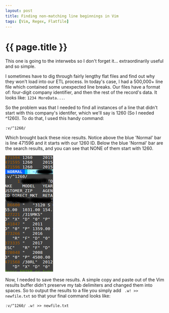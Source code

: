 ```yaml
---
layout: post
title: Finding non-matching line beginnings in Vim
tags: [Vim, Regex, Flatfile]
---
```

# {{ page.title }}

This one is going to the interwebs so I don't forget it... extraordinarily useful and so simple.

I sometimes have to dig through fairly lengthy flat files and find out why they won't load into our ETL process. 
In today's case, I had a 500,000+ line file which contained some unexpected line breaks.  Our files have a 
format of: four-digit company identifier, and then the rest of the record's data.  It looks like: `1234 MoreData...`.

So the problem was that I needed to find all instances of a line that didn't start with this company's
identifer, which we'll say is 1260 (So I needed ^1260).  To do that, I used this handy command:

```
:v/^1260/
```

Which brought back these nice results.  Notice above the blue 'Normal' bar is line 471596 and it starts with our
1260 ID.  Below the blue 'Normal' bar are the search results, and you can see that NONE of them start with 1260.

![](/images/vim-results.png "vimresults")


Now, I needed to save these results.  A simple copy and paste out of the Vim results buffer didn't preserve my 
tab delimiters and changed them into spaces.  So to output the results to a file you simply add ` .w! >> newfile.txt`
so that your final command looks like:

```
:v/^1260/ .w! >> newfile.txt
```